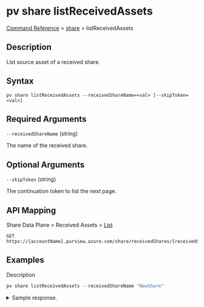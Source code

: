 # pv share listReceivedAssets

[Command Reference](../../../README.md#command-reference) > [share](./main.md) >  listReceivedAssets

## Description

List source asset of a received share.

## Syntax

```
pv share listReceivedAssets --receivedShareName=<val> [--skipToken=<val>]
```

## Required Arguments

`--receivedShareName` (string)

The name of the received share.

## Optional Arguments

`--skipToken` (string)

The continuation token to list the next page.

## API Mapping

Share Data Plane > Received Assets > [List](https://docs.microsoft.com/en-us/rest/api/purview/sharedataplane/received-assets/list)
```
GET https://{accountName}.purview.azure.com/share/receivedShares/{receivedShareName}/receivedAssets
```

## Examples

Description
```powershell
pv share listReceivedAssets --receivedShareName "NewShare"
```


<details><summary>Sample response.</summary>
<p>

```json
{
   "value":[
      {
         "id":"/receivedShares/NewShare/receivedAssets/6408e9cb-273a-49c7-8e2d-c89e928fd197",
         "kind":"BlobAccount",
         "name":"6408e9cb-273a-49c7-8e2d-c89e928fd197",
         "properties":{
            "location":"uksouth",
            "receiverAssetName":"assetName",
            "receiverPaths":[
               "products.csv"
            ]
         },
         "type":"receivedShares/receivedAssets"
      }
   ]
}
```
</p>
</details>
